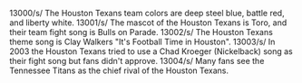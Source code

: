 13000/s/ The Houston Texans team colors are deep steel blue, battle red, and liberty white. 
13001/s/ The mascot of the Houston Texans is Toro, and their team fight song is Bulls on Parade. 
13002/s/ The Houston Texans theme song is Clay Walkers "It's Football Time in Houston". 
13003/s/ In 2003 the Houston Texans tried to use a Chad Kroeger (Nickelback) song as their fight song but fans didn't approve. 
13004/s/ Many fans see the Tennessee Titans as the chief rival of the Houston Texans.